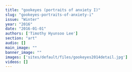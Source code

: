 ```yaml
---
title: "gookeyes (portraits of anxiety I)"
slug: "gookeyes-portraits-of-anxiety-i"
issue: "Winter"
year: "2016"
date: "2016-01-01"
authors: ['Timothy Hyunsoo Lee']
section: "art"
audio: []
main_image: ""
banner_image: ""
images: ['sites/default/files/gookeyes2014detail.jpg']
videos: []
---
```


